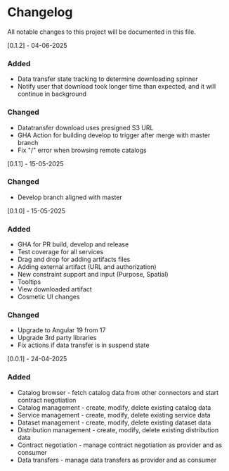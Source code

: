# Changelog

All notable changes to this project will be documented in this file.

[0.1.2] - 04-06-2025

### Added

- Data transfer state tracking to determine downloading spinner
- Notify user that download took longer time than expected, and it will continue in background

### Changed

- Datatransfer download uses presigned S3 URL
- GHA Action for building develop to trigger after merge with master branch
- Fix "/" error when browsing remote catalogs

[0.1.1] - 15-05-2025

### Changed

- Develop branch aligned with master

[0.1.0] - 15-05-2025

### Added

- GHA for PR build, develop and release
- Test coverage for all services
- Drag and drop for adding artifacts files
- Adding external artifact (URL and authorization)
- New constraint support and input (Purpose, Spatial)
- Tooltips
- View downloaded artifact
- Cosmetic UI changes

### Changed

- Upgrade to Angular 19 from 17
- Upgrade 3rd party libraries
- Fix actions if data transfer is in suspend state

[0.0.1] - 24-04-2025

### Added

- Catalog browser - fetch catalog data from other connectors and start contract negotiation
- Catalog management - create, modify, delete existing catalog data
- Service management - create, modify, delete existing service data
- Dataset management - create, modify, delete existing dataset data
- Distribution management - create, modify, delete existing distribution data
- Contract negotiation - manage contract negotiation as provider and as consumer
- Data transfers - manage data transfers as provider and as consumer
